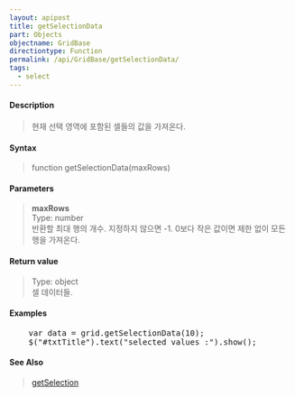 ```yaml
---
layout: apipost
title: getSelectionData
part: Objects
objectname: GridBase
directiontype: Function
permalink: /api/GridBase/getSelectionData/
tags:
  - select
---
```



#### Description

> 현재 선택 영역에 포함된 셀들의 값을 가져온다.  

#### Syntax

> function getSelectionData(maxRows)  

#### Parameters

> **maxRows**  
> Type: number  
> 반환할 최대 행의 개수. 지정하지 않으면 -1. 0보다 작은 값이면 제한 없이 모든 행을 가져온다.  

#### Return value

> Type: object  
> 셀 데이터들.  

#### Examples 

<pre class="prettyprint">
    var data = grid.getSelectionData(10);
    $("#txtTitle").text("selected values :").show();
</pre>

#### See Also
> [getSelection](/api/GridBase/getSelection)

